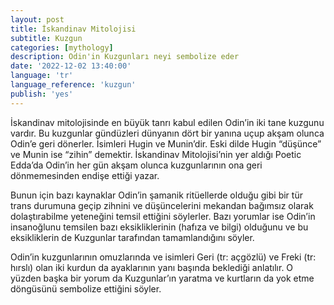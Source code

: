 ```yaml
---
layout: post
title: İskandinav Mitolojisi
subtitle: Kuzgun
categories: [mythology]
description: Odin'in Kuzgunları neyi sembolize eder
date: '2022-12-02 13:40:00'
language: 'tr'
language_reference: 'kuzgun'
publish: 'yes'
---
```

İskandinav mitolojisinde en büyük tanrı kabul edilen Odin’in iki tane kuzgunu vardır. Bu kuzgunlar gündüzleri dünyanın dört bir yanına uçup akşam olunca Odin’e geri dönerler. İsimleri Hugin ve Munin’dir. Eski dilde Hugin “düşünce” ve Munin ise “zihin” demektir.
İskandinav Mitolojisi’nin yer aldığı Poetic Edda’da Odin’in her gün akşam olunca kuzgunlarının ona geri dönmemesinden endişe ettiği yazar.

Bunun için bazı kaynaklar Odin’in şamanik ritüellerde olduğu gibi bir tür trans durumuna geçip zihnini ve düşüncelerini mekandan bağımsız olarak dolaştırabilme yeteneğini temsil ettiğini söylerler.
Bazı yorumlar ise Odin’in insanoğlunu temsilen bazı eksikliklerinin (hafıza ve bilgi) olduğunu ve bu eksikliklerin de Kuzgunlar tarafından tamamlandığını söyler.

Odin’in kuzgunlarının omuzlarında ve isimleri Geri (tr: açgözlü) ve Freki (tr: hırslı) olan iki kurdun da ayaklarının yanı başında beklediği anlatılır. O yüzden başka bir yorum da Kuzgunlar’ın yaratma ve kurtların da yok etme döngüsünü sembolize ettiğini söyler.
